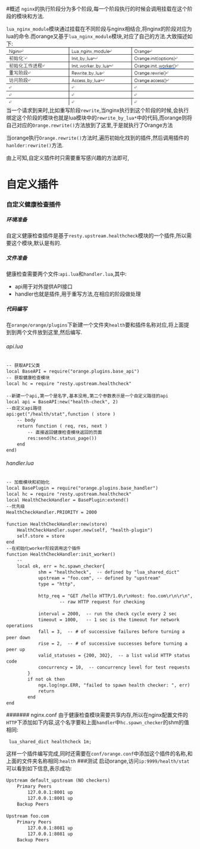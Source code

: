 #概述
`nginx`的执行阶段分为多个阶段,每一个阶段执行的时候会调用挂载在这个阶段的模块和方法.

`lua_nginx_module`模块通过挂载在不同阶段与nginx相结合,将nginx的阶段对应为lua的命令.而orange又基于`lua_nginx_module`模块,对应了自己的方法.大致描述如下:
![阶段对应](img/nginx_lua_orange对应阶段.png)
当一个请求到来时,比如重写阶段`rewrite`,当nginx执行到这个阶段的时候,会执行绑定这个阶段的模块也就是lua模块中的`rewrite_by_lua*`中的代码,而orange则将自己对应的`Orange.rewrite()`方法放到了这里,于是就执行了Orange方法

当orange执行`Orange.rewrite()`方法时,遍历初始化找到的插件,然后调用插件的`hanlder:rewrite()`方法.

由上可知,自定义插件时只需要重写感兴趣的方法即可,
# 自定义插件
### 自定义健康检查插件
##### 环境准备
自定义健康检查插件是基于`resty.upstream.healthcheck`模块的一个插件,所以需要这个模块,默认是有的.
##### 文件准备
健康检查需要两个文件:`api.lua`和`handler.lua`,其中:
* api用于对外提供API接口
* handler也就是插件,用于重写方法,在相应的阶段做处理
##### 代码编写
在`orange/orange/plugins`下新建一个文件夹`health`要和插件名称对应,将上面提到到两个文件放到这里,然后编写.
###### api.lua
``` 
-- 获取API父类
local BaseAPI = require("orange.plugins.base_api")
-- 获取健康检查模块
local hc = require "resty.upstream.healthcheck"

--新建一个api,第一个是名字,基本没用,第二个参数表示是一个自定义路径的api
local api = BaseAPI:new("health-check", 2)
--自定义api路径
api:get("/health/stat",function ( store )
	-- body
	return function ( req, res, next )
		-- 直接返回健康检查模块返回的页面
		res:send(hc.status_page())
	end
end)

```
###### handler.lua
``` 
-- 加载模块和初始化
local BasePlugin = require("orange.plugins.base_handler")
local hc = require "resty.upstream.healthcheck"
local HealthCheckHandler = BasePlugin:extend()
--优先级
HealthCheckHandler.PRIORITY = 2000

function HealthCheckHandler:new(store)
    HealthCheckHandler.super.new(self, "health-plugin")
    self.store = store
end
--在初始化worker阶段调用这个插件
function HealthCheckHandler:init_worker()
	-- 
	local ok, err = hc.spawn_checker{
            shm = "healthcheck",  -- defined by "lua_shared_dict"
            upstream = "foo.com", -- defined by "upstream"
            type = "http",

            http_req = "GET /hello HTTP/1.0\r\nHost: foo.com\r\n\r\n",
                    -- raw HTTP request for checking

            interval = 2000,  -- run the check cycle every 2 sec
            timeout = 1000,   -- 1 sec is the timeout for network operations
            fall = 3,  -- # of successive failures before turning a peer down
            rise = 2,  -- # of successive successes before turning a peer up
            valid_statuses = {200, 302},  -- a list valid HTTP status code
            concurrency = 10,  -- concurrency level for test requests
        }
        if not ok then
            ngx.log(ngx.ERR, "failed to spawn health checker: ", err)
            return
        end
end
```
####### nginx.conf
由于健康检查模块需要共享内存,所以在nginx配置文件的`HTTP`下添加如下内容,这个名字要和上面`handler`中`hc.spawn_checker`的shm的值相同:
```
 lua_shared_dict healthcheck 1m;
```
这样一个插件编写完成,同时还需要在`conf/orange.conf`中添加这个插件的名称,和上面的文件夹名称相同:`health`
###测试
启动orange,访问`ip:9999/health/stat`可以看到如下信息,表示成功:
``` 
Upstream default_upstream (NO checkers)
    Primary Peers
        127.0.0.1:8001 up
        127.0.0.1:8001 up
    Backup Peers

Upstream foo.com
    Primary Peers
        127.0.0.1:8081 up
        127.0.0.1:8081 up
    Backup Peers
```